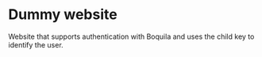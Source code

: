 # Dummy website

Website that supports authentication with Boquila and uses the child key to identify the user.

